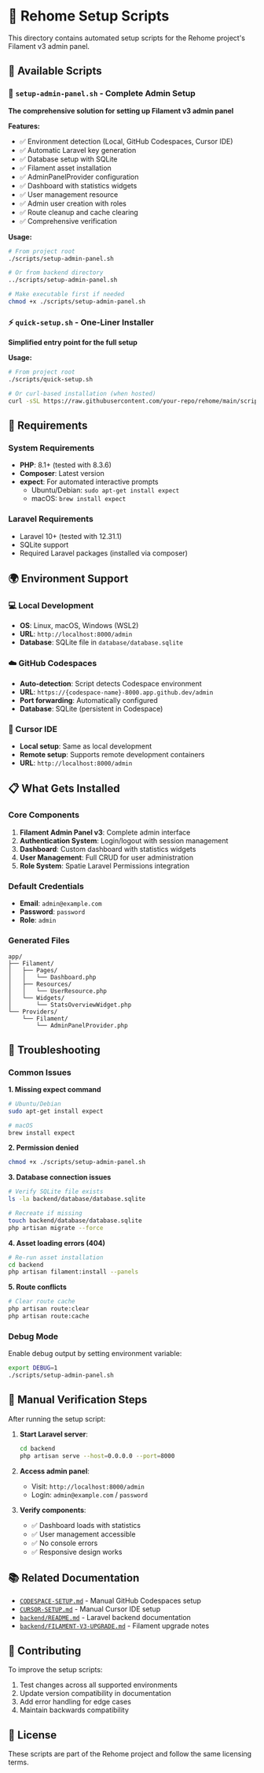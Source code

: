 # 🚀 Rehome Setup Scripts

This directory contains automated setup scripts for the Rehome project's Filament v3 admin panel.

## 📁 Available Scripts

### 🎯 `setup-admin-panel.sh` - Complete Admin Setup
**The comprehensive solution for setting up Filament v3 admin panel**

**Features:**
- ✅ Environment detection (Local, GitHub Codespaces, Cursor IDE)
- ✅ Automatic Laravel key generation
- ✅ Database setup with SQLite
- ✅ Filament asset installation
- ✅ AdminPanelProvider configuration
- ✅ Dashboard with statistics widgets
- ✅ User management resource
- ✅ Admin user creation with roles
- ✅ Route cleanup and cache clearing
- ✅ Comprehensive verification

**Usage:**
```bash
# From project root
./scripts/setup-admin-panel.sh

# Or from backend directory
../scripts/setup-admin-panel.sh

# Make executable first if needed
chmod +x ./scripts/setup-admin-panel.sh
```

### ⚡ `quick-setup.sh` - One-Liner Installer
**Simplified entry point for the full setup**

**Usage:**
```bash
# From project root
./scripts/quick-setup.sh

# Or curl-based installation (when hosted)
curl -sSL https://raw.githubusercontent.com/your-repo/rehome/main/scripts/quick-setup.sh | bash
```

## 🔧 Requirements

### System Requirements
- **PHP**: 8.1+ (tested with 8.3.6)
- **Composer**: Latest version
- **expect**: For automated interactive prompts
  - Ubuntu/Debian: `sudo apt-get install expect`
  - macOS: `brew install expect`

### Laravel Requirements
- Laravel 10+ (tested with 12.31.1)
- SQLite support
- Required Laravel packages (installed via composer)

## 🌍 Environment Support

### 💻 Local Development
- **OS**: Linux, macOS, Windows (WSL2)
- **URL**: `http://localhost:8000/admin`
- **Database**: SQLite file in `database/database.sqlite`

### ☁️ GitHub Codespaces
- **Auto-detection**: Script detects Codespace environment
- **URL**: `https://{codespace-name}-8000.app.github.dev/admin`
- **Port forwarding**: Automatically configured
- **Database**: SQLite (persistent in Codespace)

### 🎯 Cursor IDE
- **Local setup**: Same as local development
- **Remote setup**: Supports remote development containers
- **URL**: `http://localhost:8000/admin`

## 📋 What Gets Installed

### Core Components
1. **Filament Admin Panel v3**: Complete admin interface
2. **Authentication System**: Login/logout with session management
3. **Dashboard**: Custom dashboard with statistics widgets
4. **User Management**: Full CRUD for user administration
5. **Role System**: Spatie Laravel Permissions integration

### Default Credentials
- **Email**: `admin@example.com`
- **Password**: `password`
- **Role**: `admin`

### Generated Files
```
app/
├── Filament/
│   ├── Pages/
│   │   └── Dashboard.php
│   ├── Resources/
│   │   └── UserResource.php
│   └── Widgets/
│       └── StatsOverviewWidget.php
└── Providers/
    └── Filament/
        └── AdminPanelProvider.php
```

## 🐛 Troubleshooting

### Common Issues

**1. Missing expect command**
```bash
# Ubuntu/Debian
sudo apt-get install expect

# macOS
brew install expect
```

**2. Permission denied**
```bash
chmod +x ./scripts/setup-admin-panel.sh
```

**3. Database connection issues**
```bash
# Verify SQLite file exists
ls -la backend/database/database.sqlite

# Recreate if missing
touch backend/database/database.sqlite
php artisan migrate --force
```

**4. Asset loading errors (404)**
```bash
# Re-run asset installation
cd backend
php artisan filament:install --panels
```

**5. Route conflicts**
```bash
# Clear route cache
php artisan route:clear
php artisan route:cache
```

### Debug Mode
Enable debug output by setting environment variable:
```bash
export DEBUG=1
./scripts/setup-admin-panel.sh
```

## 🔄 Manual Verification Steps

After running the setup script:

1. **Start Laravel server**:
   ```bash
   cd backend
   php artisan serve --host=0.0.0.0 --port=8000
   ```

2. **Access admin panel**:
   - Visit: `http://localhost:8000/admin`
   - Login: `admin@example.com` / `password`

3. **Verify components**:
   - ✅ Dashboard loads with statistics
   - ✅ User management accessible
   - ✅ No console errors
   - ✅ Responsive design works

## 📚 Related Documentation

- [`CODESPACE-SETUP.md`](../CODESPACE-SETUP.md) - Manual GitHub Codespaces setup
- [`CURSOR-SETUP.md`](../CURSOR-SETUP.md) - Manual Cursor IDE setup
- [`backend/README.md`](../backend/README.md) - Laravel backend documentation
- [`backend/FILAMENT-V3-UPGRADE.md`](../backend/FILAMENT-V3-UPGRADE.md) - Filament upgrade notes

## 🤝 Contributing

To improve the setup scripts:

1. Test changes across all supported environments
2. Update version compatibility in documentation
3. Add error handling for edge cases
4. Maintain backwards compatibility

## 📄 License

These scripts are part of the Rehome project and follow the same licensing terms.